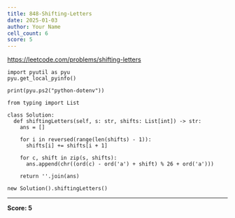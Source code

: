 ```yaml
---
title: 848-Shifting-Letters
date: 2025-01-03
author: Your Name
cell_count: 6
score: 5
---
```


https://leetcode.com/problems/shifting-letters


```
import pyutil as pyu
pyu.get_local_pyinfo()
```


```
print(pyu.ps2("python-dotenv"))
```


```
from typing import List
```


```
class Solution:
  def shiftingLetters(self, s: str, shifts: List[int]) -> str:
    ans = []

    for i in reversed(range(len(shifts) - 1)):
      shifts[i] += shifts[i + 1]

    for c, shift in zip(s, shifts):
      ans.append(chr((ord(c) - ord('a') + shift) % 26 + ord('a')))

    return ''.join(ans)
```


```
new Solution().shiftingLetters()
```


---
**Score: 5**
